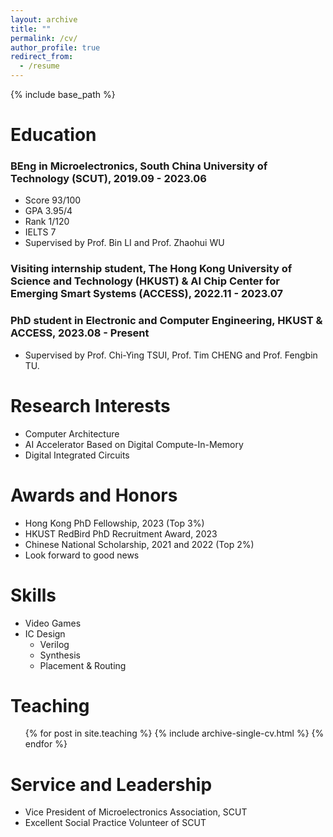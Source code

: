 ```yaml
---
layout: archive
title: ""
permalink: /cv/
author_profile: true
redirect_from:
  - /resume
---
```


{% include base_path %}

Education
======
### BEng in Microelectronics, South China University of Technology (SCUT), 2019.09 - 2023.06
* Score  93/100
* GPA    3.95/4
* Rank   1/120
* IELTS  7
* Supervised by Prof. Bin LI and Prof. Zhaohui WU

### Visiting internship student, The Hong Kong University of Science and Technology (HKUST) & AI Chip Center for Emerging Smart Systems (ACCESS), 2022.11 - 2023.07

### PhD student in Electronic and Computer Engineering, HKUST & ACCESS, 2023.08 - Present
* Supervised by Prof. Chi-Ying TSUI, Prof. Tim CHENG and Prof. Fengbin TU.

Research Interests
======
* Computer Architecture
* AI Accelerator Based on Digital Compute-In-Memory
* Digital Integrated Circuits

Awards and Honors
======
* Hong Kong PhD Fellowship, 2023 (Top 3%)
* HKUST RedBird PhD Recruitment Award, 2023
* Chinese National Scholarship, 2021 and 2022 (Top 2%)
* Look forward to good news

  
Skills
======
* Video Games
* IC Design
  * Verilog
  * Synthesis
  * Placement & Routing

  
Teaching
======
  <ul>{% for post in site.teaching %}
    {% include archive-single-cv.html %}
  {% endfor %}</ul>
  
  
Service and Leadership
======
* Vice President of Microelectronics Association, SCUT
* Excellent Social Practice Volunteer of SCUT
